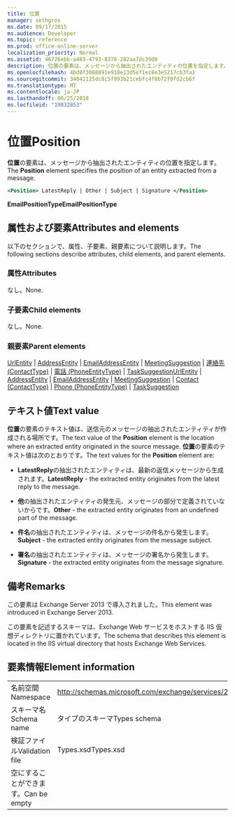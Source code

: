```yaml
---
title: 位置
manager: sethgros
ms.date: 09/17/2015
ms.audience: Developer
ms.topic: reference
ms.prod: office-online-server
localization_priority: Normal
ms.assetid: 46726ebb-a403-4793-8378-282aa7dc39d0
description: 位置の要素は、メッセージから抽出されたエンティティの位置を指定します。
ms.openlocfilehash: 4bd8f3088891e918e13d5ef1ec8e3e5217cb3fa1
ms.sourcegitcommit: 34041125dc8c5f993b21cebfc4f8b72f0fd2cb6f
ms.translationtype: MT
ms.contentlocale: ja-JP
ms.lasthandoff: 06/25/2018
ms.locfileid: "19832853"
---
```

# <a name="position"></a><span data-ttu-id="8dba6-103">位置</span><span class="sxs-lookup"><span data-stu-id="8dba6-103">Position</span></span>

<span data-ttu-id="8dba6-104">**位置**の要素は、メッセージから抽出されたエンティティの位置を指定します。</span><span class="sxs-lookup"><span data-stu-id="8dba6-104">The **Position** element specifies the position of an entity extracted from a message.</span></span> 
  
```XML
<Position> LatestReply | Other | Subject | Signature </Position>
```

 <span data-ttu-id="8dba6-105">**EmailPositionType**</span><span class="sxs-lookup"><span data-stu-id="8dba6-105">**EmailPositionType**</span></span>
## <a name="attributes-and-elements"></a><span data-ttu-id="8dba6-106">属性および要素</span><span class="sxs-lookup"><span data-stu-id="8dba6-106">Attributes and elements</span></span>

<span data-ttu-id="8dba6-107">以下のセクションで、属性、子要素、親要素について説明します。</span><span class="sxs-lookup"><span data-stu-id="8dba6-107">The following sections describe attributes, child elements, and parent elements.</span></span>
  
### <a name="attributes"></a><span data-ttu-id="8dba6-108">属性</span><span class="sxs-lookup"><span data-stu-id="8dba6-108">Attributes</span></span>

<span data-ttu-id="8dba6-109">なし。</span><span class="sxs-lookup"><span data-stu-id="8dba6-109">None.</span></span>
  
### <a name="child-elements"></a><span data-ttu-id="8dba6-110">子要素</span><span class="sxs-lookup"><span data-stu-id="8dba6-110">Child elements</span></span>

<span data-ttu-id="8dba6-111">なし。</span><span class="sxs-lookup"><span data-stu-id="8dba6-111">None.</span></span>
  
### <a name="parent-elements"></a><span data-ttu-id="8dba6-112">親要素</span><span class="sxs-lookup"><span data-stu-id="8dba6-112">Parent elements</span></span>

<span data-ttu-id="8dba6-113">[UrlEntity](urlentity.md) | [AddressEntity](addressentity.md) | [EmailAddressEntity](emailaddressentity.md) | [MeetingSuggestion](meetingsuggestion.md) | [連絡先 (ContactType)](contact-contacttype.md) | [電話 (PhoneEntityType)](phone-phoneentitytype.md)  |  [TaskSuggestion](tasksuggestion.md)</span><span class="sxs-lookup"><span data-stu-id="8dba6-113">[UrlEntity](urlentity.md) | [AddressEntity](addressentity.md) | [EmailAddressEntity](emailaddressentity.md) | [MeetingSuggestion](meetingsuggestion.md) | [Contact (ContactType)](contact-contacttype.md) | [Phone (PhoneEntityType)](phone-phoneentitytype.md) | [TaskSuggestion](tasksuggestion.md)</span></span>
  
## <a name="text-value"></a><span data-ttu-id="8dba6-114">テキスト値</span><span class="sxs-lookup"><span data-stu-id="8dba6-114">Text value</span></span>

<span data-ttu-id="8dba6-115">**位置**の要素のテキスト値は、送信元のメッセージの抽出されたエンティティが作成される場所です。</span><span class="sxs-lookup"><span data-stu-id="8dba6-115">The text value of the **Position** element is the location where an extracted entity originated in the source message.</span></span> <span data-ttu-id="8dba6-116">**位置**の要素のテキスト値は次のとおりです。</span><span class="sxs-lookup"><span data-stu-id="8dba6-116">The text values for the **Position** element are:</span></span> 
  
- <span data-ttu-id="8dba6-117">**LatestReply**の抽出されたエンティティは、最新の返信メッセージから生成されます。</span><span class="sxs-lookup"><span data-stu-id="8dba6-117">**LatestReply** - the extracted entity originates from the latest reply to the message.</span></span> 
    
- <span data-ttu-id="8dba6-118">**他**の抽出されたエンティティの発生元、メッセージの部分で定義されていないからです。</span><span class="sxs-lookup"><span data-stu-id="8dba6-118">**Other** - the extracted entity originates from an undefined part of the message.</span></span> 
    
- <span data-ttu-id="8dba6-119">**件名**の抽出されたエンティティは、メッセージの件名から発生します。</span><span class="sxs-lookup"><span data-stu-id="8dba6-119">**Subject** - the extracted entity originates from the message subject.</span></span> 
    
- <span data-ttu-id="8dba6-120">**署名**の抽出されたエンティティは、メッセージの署名から発生します。</span><span class="sxs-lookup"><span data-stu-id="8dba6-120">**Signature** - the extracted entity originates from the message signature.</span></span> 
    
## <a name="remarks"></a><span data-ttu-id="8dba6-121">備考</span><span class="sxs-lookup"><span data-stu-id="8dba6-121">Remarks</span></span>

<span data-ttu-id="8dba6-122">この要素は Exchange Server 2013 で導入されました。</span><span class="sxs-lookup"><span data-stu-id="8dba6-122">This element was introduced in Exchange Server 2013.</span></span>
  
<span data-ttu-id="8dba6-123">この要素を記述するスキーマは、Exchange Web サービスをホストする IIS 仮想ディレクトリに置かれています。</span><span class="sxs-lookup"><span data-stu-id="8dba6-123">The schema that describes this element is located in the IIS virtual directory that hosts Exchange Web Services.</span></span>
  
## <a name="element-information"></a><span data-ttu-id="8dba6-124">要素情報</span><span class="sxs-lookup"><span data-stu-id="8dba6-124">Element information</span></span>

|||
|:-----|:-----|
|<span data-ttu-id="8dba6-125">名前空間</span><span class="sxs-lookup"><span data-stu-id="8dba6-125">Namespace</span></span>  <br/> |http://schemas.microsoft.com/exchange/services/2006/types  <br/> |
|<span data-ttu-id="8dba6-126">スキーマ名</span><span class="sxs-lookup"><span data-stu-id="8dba6-126">Schema name</span></span>  <br/> |<span data-ttu-id="8dba6-127">タイプのスキーマ</span><span class="sxs-lookup"><span data-stu-id="8dba6-127">Types schema</span></span>  <br/> |
|<span data-ttu-id="8dba6-128">検証ファイル</span><span class="sxs-lookup"><span data-stu-id="8dba6-128">Validation file</span></span>  <br/> |<span data-ttu-id="8dba6-129">Types.xsd</span><span class="sxs-lookup"><span data-stu-id="8dba6-129">Types.xsd</span></span>  <br/> |
|<span data-ttu-id="8dba6-130">空にすることができます。</span><span class="sxs-lookup"><span data-stu-id="8dba6-130">Can be empty</span></span>  <br/> ||
   

